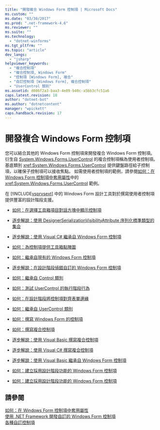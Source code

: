 ```yaml
---
title: "開發複合 Windows Form 控制項 | Microsoft Docs"
ms.custom: ""
ms.date: "03/30/2017"
ms.prod: ".net-framework-4.6"
ms.reviewer: ""
ms.suite: ""
ms.technology: 
  - "dotnet-winforms"
ms.tgt_pltfrm: ""
ms.topic: "article"
dev_langs: 
  - "jsharp"
helpviewer_keywords: 
  - "複合控制項"
  - "複合控制項, Windows Form"
  - "控制項 [Windows Form], 複合"
  - "自訂控制項 [Windows Form], 複合控制項"
  - "UserControl 類別"
ms.assetid: d086f2a3-baa3-4e09-b40c-a5bb3cfc51a6
caps.latest.revision: 18
author: "dotnet-bot"
ms.author: "dotnetcontent"
manager: "wpickett"
caps.handback.revision: 17
---
```

# 開發複合 Windows Form 控制項
您可以結合其他的 Windows Form 控制項來開發複合 Windows Form 控制項。  衍生自 [System.Windows.Forms.UserControl](frlrfSystemWebUIUserControlClassTopic) 的複合控制項稱為使用者控制項。  基底類別 <xref:System.Windows.Forms.UserControl> 提供鍵盤路徑給子控制項，以確保子控制項可以接收焦點。  如需使用者控制項的範例，請參閱[如何：在 Windows Form 控制項中套用屬性](../../../../docs/framework/winforms/controls/how-to-apply-attributes-in-windows-forms-controls.md)中的 <xref:System.Windows.Forms.UserControl> 範例。  
  
 在 [!INCLUDE[vsprvsext](../../../../includes/vsprvsext-md.md)] 中的 Windows Form 設計工具對於撰寫使用者控制項提供豐富的設計階段支援。  
  
-   [如何：在選擇工具箱項目對話方塊中顯示控制項](http://msdn.microsoft.com/library/9yxtkx75%20\(v=vs.110\))  
  
-   [逐步解說：使用 DesignerSerializationVisibilityAttribute 序列化標準類型的集合](http://msdn.microsoft.com/library/ms171731\(v=vs.110\))  
  
-   [逐步解說：使用 Visual C\# 繼承自 Windows Form 控制項](http://msdn.microsoft.com/en-us/library/5h0k2e6x\(v=vs.110\))  
  
-   [如何：為控制項提供工具箱點陣圖](http://msdn.microsoft.com/library/4wk1wc0a%20\(v=vs.110\))  
  
-   [如何：繼承自現有的 Windows Form 控制項](http://msdn.microsoft.com/library/7h62478z%20\(v=vs.110\))  
  
-   [逐步解說：在設計階段偵錯自訂的 Windows Form 控制項](http://msdn.microsoft.com/library/5ytx0z24%20\(v=vs.110\))  
  
-   [如何：繼承自 Control 類別](http://msdn.microsoft.com/library/skcysbt2%20\(v=vs.110\))  
  
-   [如何：測試 UserControl 的執行階段行為](http://msdn.microsoft.com/library/ms171738%20\(v=vs.110\))  
  
-   [如何：在設計階段將控制項對齊表單邊緣](http://msdn.microsoft.com/library/1fxyb15b%20\(v=vs.110\))  
  
-   [如何：繼承自 UserControl 類別](http://msdn.microsoft.com/library/00ctb4z0\(v=vs.110\))  
  
-   [如何：撰寫 Windows Form 的控制項](http://msdn.microsoft.com/library/bs3yhkh7\(v=vs.110\))  
  
-   [如何：撰寫複合控制項](http://msdn.microsoft.com/library/3sf86w5h\(v=vs.110\))  
  
-   [逐步解說：使用 Visual Basic 撰寫複合控制項](http://msdn.microsoft.com/library/c316f119%20\(v=vs.110\))  
  
-   [逐步解說：使用 Visual C\# 撰寫複合控制項](http://msdn.microsoft.com/en-us/library/a6h7e207\(v=vs.110\))  
  
-   [逐步解說：使用 Visual Basic 繼承自 Windows Form 控制項](http://msdn.microsoft.com/library/w2a8y03d\(v=vs.110\))  
  
-   [如何：建立採用設計階段功能的 Windows Form 控制項](http://msdn.microsoft.com/library/307hck25\(v=vs.110\))  
  
-   [如何：建立採用設計階段功能的 Windows Form 控制項](http://msdn.microsoft.com/library/307hck25\(v=vs.120\))  
  
## 請參閱  
 [如何：在 Windows Form 控制項中套用屬性](../../../../docs/framework/winforms/controls/how-to-apply-attributes-in-windows-forms-controls.md)   
 [使用 .NET Framework 開發自訂的 Windows Form 控制項](../../../../docs/framework/winforms/controls/developing-custom-windows-forms-controls.md)   
 [各種自訂控制項](../../../../docs/framework/winforms/controls/varieties-of-custom-controls.md)